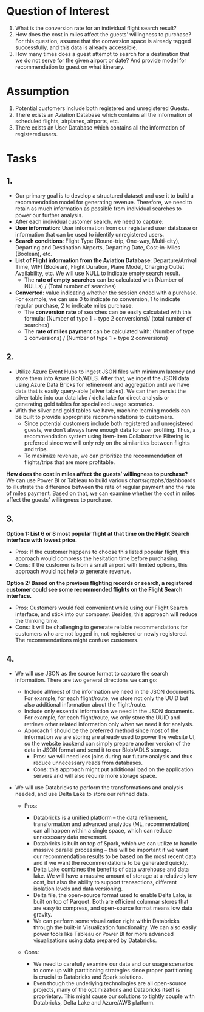 # Question of Interest
1. What is the conversion rate for an individual flight search result?  
2. How does the cost in miles affect the guests’ willingness to purchase? For this question, assume that the conversion space is already tagged successfully, and this data is already accessible.  
3. How many times does a guest attempt to search for a destination that we do not serve for the given airport or date? And provide model for recommendation to guest on what itinerary.   

# Assumption

1. Potential customers include both registered and unregistered Guests.  
2. There exists an Aviation Database which contains all the information of scheduled flights, airplanes, airports, etc.  
3. There exists an User Database which contains all the information of registered users.  

# Tasks

## 1.
*	Our primary goal is to develop a structured dataset and use it to build a recommendation model for generating revenue. Therefore, we need to retain as much information as possible from individual searches to power our further analysis.
*	After each individual customer search, we need to capture:
  * **User information**: User information from our registered user database or information that can be used to identify unregistered users.
  * **Search conditions**: Flight Type (Round-trip, One-way, Multi-city), Departing and Destination Airports, Departing Date, Cost-in-Miles (Boolean), etc.
  * **List of Flight information from the Aviation Database**: Departure/Arrival Time, WIFI (Boolean), Flight Duration, Plane Model, Charging Outlet Availability, etc. We will use NULL to indicate empty search result.
    * The **rate of empty searches** can be calculated with (Number of NULLs) / (Total number of searches) 
  * **Converted**: value indicating whether the session ended with a purchase. For example, we can use 0 to indicate no conversion, 1 to indicate regular purchase, 2 to indicate miles purchase.
    * The **conversion rate** of searches can be easily calculated with this formula: (Number of type 1 + type 2 conversions)/ (total number of searches)
    * The **rate of miles payment** can be calculated with: (Number of type 2 conversions) / (Number of type 1 + type 2 conversions)

## 2.
 *	Utilize Azure Event Hubs to ingest JSON files with minimum latency and store them into Azure Blob/ADLS. After that, we ingest the JSON data using Azure Data Bricks for refinement and aggregation until we have data that is easily query-able (silver tables). We can then persist the silver table into our data lake / delta lake for direct analysis or generating gold tables for specialized usage scenarios. 
 *	With the silver and gold tables we have, machine learning models can be built to provide appropriate recommendations to customers. 
 	*	Since potential customers include both registered and unregistered guests, we don’t always have enough data for user profiling. Thus, a recommendation system using Item-Item Collaborative Filtering is preferred since we will only rely on the similarities between flights and trips.
 	*	To maximize revenue, we can prioritize the recommendation of flights/trips that are more profitable.

**How does the cost in miles affect the guests’ willingness to purchase?**  
We can use Power BI or Tableau to build various charts/graphs/dashboards to illustrate the difference between the rate of regular payment and the rate of miles payment. Based on that, we can examine whether the cost in miles affect the guests’ willingness to purchase.

## 3.
**Option 1: List 6 or 8 most popular flight at that time on the Flight Search interface with lowest price.**
* Pros: If the customer happens to choose this listed popular flight, this approach would compress the hesitation time before purchasing.
* Cons: If the customer is from a small airport with limited options, this approach would not help to generate revenue.

**Option 2: Based on the previous flighting records or search, a registered customer could see some recommended flights on the Flight Search interface.** 
* Pros: Customers would feel convenient while using our Flight Search interface, and stick into our company. Besides, this approach will reduce the thinking time.
* Cons: It will be challenging to generate reliable recommendations for customers who are not logged in, not registered or newly registered. The recommendations might confuse customers.

## 4. 
* We will use JSON as the source format to capture the search information. There are two general directions we can go:
  * Include all/most of the information we need in the JSON documents. For example, for each flight/route, we store not only the UUID but also additional information about the flight/route.
  * Include only essential information we need in the JSON documents. For example, for each flight/route, we only store the UUID and retrieve other related information only when we need it for analysis.
  * Approach 1 should be the preferred method since most of the information we are storing are already used to power the website UI, so the website backend can simply prepare another version of the data in JSON format and send it to our Blob/ADLS storage.
    * Pros: we will need less joins during our future analysis and thus reduce unnecessary reads from databases.
    * Cons: this approach might put additional load on the application servers and will also require more storage space.

* We will use Databricks to perform the transformations and analysis needed, and use Delta Lake to store our refined data. 
  * Pros: 
    * Databricks is a unified platform – the data refinement, transformation and advanced analytics (ML, recommendation) can all happen within a single space, which can reduce unnecessary data movement.
    * Databricks is built on top of Spark, which we can utilize to handle massive parallel processing – this will be important if we want our recommendation results to be based on the most recent data and if we want the recommendations to be generated quickly.
    * Delta Lake combines the benefits of data warehouse and data lake. We will have a massive amount of storage at a relatively low cost, but also the ability to support transactions, different isolation levels and data versioning.
    * Delta file, the open-source format used to enable Delta Lake, is built on top of Parquet. Both are efficient columnar stores that are easy to compress, and open-source format means low data gravity.
    * We can perform some visualization right within Databricks through the built-in Visualization functionality. We can also easily power tools like Tableau or Power BI for more advanced visualizations using data prepared by Databricks.
 
   * Cons:
     * We need to carefully examine our data and our usage scenarios to come up with partitioning strategies since proper partitioning is crucial to Databricks and Spark solutions.
     * Even though the underlying technologies are all open-source projects, many of the optimizations and Databricks itself is proprietary. This might cause our solutions to tightly couple with Databricks, Delta Lake and Azure/AWS platform.








